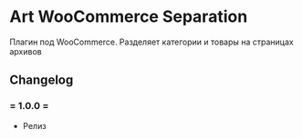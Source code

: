 # Art WooCommerce Separation

Плагин под WooCommerce.  Разделяет категории и товары на страницах архивов

## Changelog

### = 1.0.0 =
* Релиз
